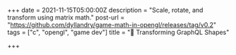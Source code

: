 +++
date = 2021-11-15T05:00:00Z
description = "Scale, rotate, and transform using matrix math."
post-url = "https://github.com/dyllandry/game-math-in-opengl/releases/tag/v0.2"
tags = ["c", "opengl", "game dev"]
title = "🔄 Transforming GraphQL Shapes"

+++

